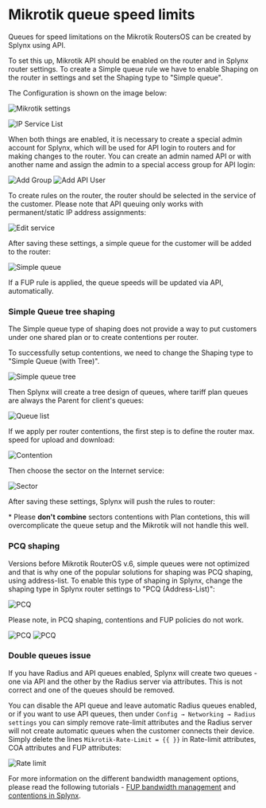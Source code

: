 Mikrotik queue speed limits
==========

Queues for speed limitations on the Mikrotik RoutersOS can be created by Splynx using API.

To set this up, Mikrotik API should be enabled on the router and in Splynx router settings. To create a Simple queue rule we have to enable Shaping on the router in settings and set the Shaping type to "Simple queue".

The Configuration is shown on the image below:

![Mikrotik settings](static_IP_API.png)

![IP Service List](ipsrv_list.png)


When both things are enabled, it is necessary to create a special admin account for Splynx, which will be used for API login to routers and for making changes to the router. You can create an admin named API or with another name and assign the admin to a special access group for API login:

![Add Group](group.png)
![Add API User](user.png)

To create rules on the router, the router should be selected in the service of the customer. Please note that API queuing only works with permanent/static IP address assignments:

![Edit service](edit_service.png)

After saving these settings, a simple queue for the customer will be added to the router:

![Simple queue](simple_queue.png)


If a FUP rule is applied, the queue speeds will be updated via API, automatically.


### Simple Queue tree shaping

The Simple queue type of shaping does not provide a way to put customers under one shared plan or to create contentions per router.

To successfully setup contentions, we need to change the Shaping type to "Simple Queue (with Tree)".

![Simple queue tree](simple_queue_tree.png)

Then Splynx will create a tree design of queues, where tariff plan queues are always the Parent for client's queues:

![Queue list](simple_queue_mt.png)


If we apply per router contentions, the first step is to define the router max. speed for upload and download:

![Contention](simple_contention.png)


Then choose the sector on the Internet service:

![Sector](sector.png)

After saving these settings, Splynx will push the rules to router:

\* Please **don't combine** sectors contentions with Plan contetions, this will overcomplicate the queue setup and the Mikrotik will not handle this well.



### PCQ shaping

Versions before Mikrotik RouterOS v.6, simple queues were not optimized and that is why one of the popular solutions for shaping was PCQ shaping, using address-list. To enable this type of shaping in Splynx, change the shaping type in Splynx router settings to "PCQ (Address-List)":

![PCQ](pcq.png)


Please note, in PCQ shaping, contentions and FUP policies do not work.

![PCQ](PCQ_1.png)
![PCQ](PCQ_2.png)


### Double queues issue

If you have Radius and API queues enabled, Splynx will create two queues - one via API and the other by the Radius server via attributes. This is not correct and one of the queues should be removed.

You can disable the API queue and leave automatic Radius queues enabled, or if you want to use API queues, then under `Config → Networking → Radius settings` you can simply remove rate-limit attributes and the Radius server will not create automatic queues when the customer connects their device. Simply delete the lines `Mikrotik-Rate-Limit = {{ }}` in Rate-limit attributes, COA attributes and FUP attributes:

![Rate limit](remove_ratelimit.png)


For more information on the different bandwidth management options, please read the following tutorials - [FUP bandwidth management](networking/bandwidth_management/fup/fup.md) and [contentions in Splynx](networking/bandwidth_management/contentions/contentions.md).
